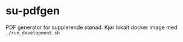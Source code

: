 # su-pdfgen
PDF generator for supplerende stønad. Kjør lokalt docker image med  `./run_development.sh`
